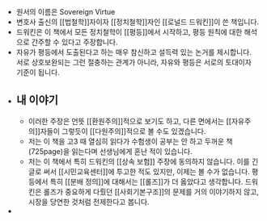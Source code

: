 - 원서의 이름은 Sovereign Virtue
- 변호사 출신의 [[법철학]]자이자 [[정치철학]]자인 [[로널드 드워킨]]이 쓴 책입니다.
- 드워킨은 이 책에서 모든 정치철학이 [[평등]]에서 시작하고, 평등 원칙에 대한 해석으로 간주할 수 있다고 주장합니다.
- 자유가 평등에서 도출된다고 하는 매우 참신하고 설득력 있는 논거를 제시합니다. 서로 상호보완되는 그런 절충하는 관계가 아니라, 자유와 평등은 서로의 토대이자 기준이 됩니다.
- ## 내 이야기
	- 이러한 주장은 언뜻 [[환원주의]]적으로 보기도 하고, 다른 면에서는 [[자유주의]]자들이 그렇듯이 [[다원주의]]적으로 볼 수도 있겠습니다.
	- 저는 이 책을 고3 때 열심히 읽다가 수험생이 공부는 안 하고 두꺼운 책(725page)을 읽는다며 선생님에게 혼난 적이 있습니다.
	- 저는 이 책에서 특히 드워킨의 [[상속 보험]] 주장에 동의하지 않습니다. 이를 긴 글로 써서 [[시민교육센터]]에 투고한 적도 있지만, 이제는 볼 수가 없습니다. 평등에서 특히 [[분배 정의]]에 대해서는 [[롤즈]]가 더 옳았다고 생각합니다. 드워킨은 롤즈가 중요하게 다뤘던 [[사회기본구조]]의 문제를 거의 이야기하지 않고, 시장을 당연한 것처럼 전제한다고 봅니다.
-